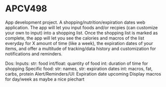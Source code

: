 # APCV498
App development project. A shopping/nutrition/expiration dates web application.
The app will let you input foods and/or recpies (can customize your own to input) into a shopping list. Once the shopping list is marked as complete, the app will let you see the calories and macros of the list everyday for X amount of time (like a week), the expiration dates of your items, and offer a multitude of tracking/data history and customization for notifications and reminders.

Dos:
                Inputs:
                    str: food
                    int/float: quantity of food
                    int: duration of time for shopping
                Specific food: 
                    str: names, 
                    str: expiration dates 
                    int: macros, fat, carbs, protein
                Alert/Reminders/UI:
                    Expiration date upcoming
                    Display macros for day/week as maybe a nice piechart



## 
